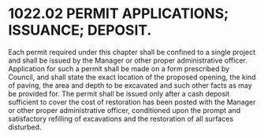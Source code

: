 1022.02 PERMIT APPLICATIONS; ISSUANCE; DEPOSIT.
===============================================

Each permit required under this chapter shall be confined to a single
project and shall be issued by the Manager or other proper
administrative officer. Application for such a permit shall be made on a
form prescribed by Council, and shall state the exact location of the
proposed opening, the kind of paving, the area and depth to be excavated
and such other facts as may be provided for. The permit shall be issued
only after a cash deposit sufficient to cover the cost of restoration
has been posted with the Manager or other proper administrative officer,
conditioned upon the prompt and satisfactory refilling of excavations
and the restoration of all surfaces disturbed.
